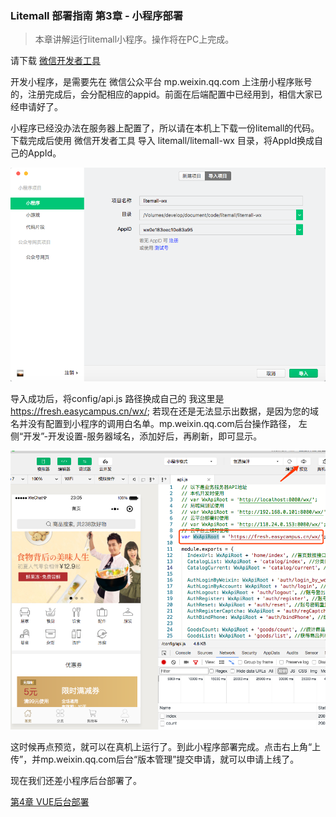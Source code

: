 ### Litemall 部署指南 第3章 - 小程序部署

> 本章讲解运行litemall小程序。操作将在PC上完成。

请下载 [微信开发者工具](https://developers.weixin.qq.com/miniprogram/dev/devtools/devtools.html)

开发小程序，是需要先在 微信公众平台 mp.weixin.qq.com 上注册小程序账号的，注册完成后，会分配相应的appid。前面在后端配置中已经用到，相信大家已经申请好了。

小程序已经没办法在服务器上配置了，所以请在本机上下载一份litemall的代码。
下载完成后使用 微信开发者工具 导入 litemall/litemall-wx 目录，将AppId换成自己的AppId。

![导入](./images/wx_import.png)

导入成功后，将config/api.js 路径换成自己的 我这里是 https://fresh.easycampus.cn/wx/; 若现在还是无法显示出数据，是因为您的域名并没有配置到小程序的调用白名单。mp.weixin.qq.com后台操作路径， 左侧“开发”-开发设置-服务器域名，添加好后，再刷新，即可显示。

![home](./images/home.png)

这时候再点预览，就可以在真机上运行了。到此小程序部署完成。点击右上角“上传”，并mp.weixin.qq.com后台“版本管理”提交申请，就可以申请上线了。


现在我们还差小程序后台部署了。


[第4章 VUE后台部署](https://github.com/iotechn/litemall-guide-doc/blob/master/Chapter-4.md)
